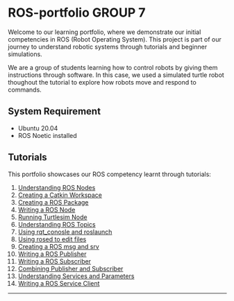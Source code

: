 # ROS-portfolio GROUP 7

Welcome to our learning portfolio, where we demonstrate our initial competencies in ROS (Robot Operating System). This project is part of our journey to understand robotic systems through tutorials and beginner simulations.

We are a group of students learning how to control robots by giving them instructions through software. In this case, we used a simulated turtle robot thoughout the tutorial to explore how robots move and respond to commands.

## System Requirement
- Ubuntu 20.04
- ROS Noetic installed

## Tutorials
This portfolio showcases our ROS competency learnt through tutorials:

1. [Understanding ROS Nodes](https://github.com/pokohroh/ros-portfolio/blob/main/Tutorials%20Completed/1%29%20Understanding%20ROS%20nodes.md)
2. [Creating a Catkin Workspace](https://github.com/pokohroh/ros-portfolio/blob/main/Tutorials%20Completed/2%29%20Creating%20a%20workspace%20for%20Catkin.md)
3. [Creating a ROS Package](https://github.com/pokohroh/ros-portfolio/blob/main/Tutorials%20Completed/3%29%20Creating%20a%20ROS%20package.md)
4. [Writing a ROS Node](https://github.com/pokohroh/ros-portfolio/blob/main/Tutorials%20Completed/4%29%20Writing%20a%20ROS%20Node%20with%20Python.md)
5. [Running Turtlesim Node](https://github.com/pokohroh/ros-portfolio/blob/main/Tutorials%20Completed/5%29%20Running%20Turtlesim%20Node.md)
6. [Understanding ROS Topics](https://github.com/pokohroh/ros-portfolio/blob/main/Tutorials%20Completed/6%29%20Understanding%20ROS%20Topics.md)
7. [Using rqt_conosle and roslaunch](https://github.com/pokohroh/ros-portfolio/blob/main/Tutorials%20Completed/7%29%20Using%20rqt_console%20and%20roslaunch.md)
8. [Using rosed to edit files](https://github.com/pokohroh/ros-portfolio/blob/main/Tutorials%20Completed/8%29%20Using%20rosed%20to%20edit%20files.md)
9. [Creating a ROS msg and srv](https://github.com/pokohroh/ros-portfolio/blob/main/Tutorials%20Completed/9%29%20Creating%20a%20ROS%20msg%20and%20srv.md)
10. [Writing a ROS Publisher](https://github.com/pokohroh/ros-portfolio/blob/main/Tutorials%20Completed/10%29%20Writing%20a%20ROS%20Publisher.md)
11. [Writing a ROS Subscriber](https://github.com/pokohroh/ros-portfolio/blob/main/Tutorials%20Completed/11%29%20Writing%20a%20ROS%20Subscriber.md)
12. [Combining Publisher and Subscriber](https://github.com/pokohroh/ros-portfolio/blob/main/Tutorials%20Completed/12%29%20Combining%20Publisher%20and%20Subscriber.md)
13. [Understanding Services and Parameters](https://github.com/pokohroh/ros-portfolio/blob/main/Tutorials%20Completed/13%29%20Understanding%20ROS%20Service%20and%20Parameters.md)
14. [Writing a ROS Service Client](https://github.com/pokohroh/ros-portfolio/blob/main/Tutorials%20Completed/14%29%20Writing%20a%20ROS%20Service%20Client.md)
---


